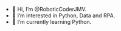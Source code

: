 - 👋 Hi, I’m @RoboticCoderJMV.
- 👀 I’m interested in Python, Data and RPA.
- 🌱 I’m currently learning Python.

<!---
RoboticCoderJMV/RoboticCoderJMV is a ✨ special ✨ repository because its `README.md` (this file) appears on your GitHub profile.
You can click the Preview link to take a look at your changes.
--->
